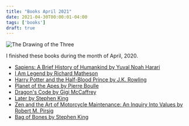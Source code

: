```yaml
---
title: "Books April 2021"
date: 2021-04-30T00:00:01-04:00
tags: ['books']
draft: true
---
```


<img src="https://i.gr-assets.com/images/S/compressed.photo.goodreads.com/books/1370918050l/5094.jpg" alt="The Drawing of the Three">

I finished these books during the month of April, 2020.

* [Sapiens: A Brief History of Humankind by Yuval Noah Harari](https://www.goodreads.com/book/show/23692271-sapiens)
* [I Am Legend by Richard Matheson](https://www.goodreads.com/book/show/40940649-i-am-legend)
* [Harry Potter and the Half-Blood Prince by J.K. Rowling](https://www.goodreads.com/book/show/1.Harry_Potter_and_the_Half_Blood_Prince)
* [Planet of the Apes by Pierre Boulle](https://www.goodreads.com/book/show/414895.Planet_of_the_Apes)
* [Dragon's Code by Gigi McCaffrey](https://www.goodreads.com/book/show/37905889-dragon-s-code)
* [Later by Stephen King](https://www.goodreads.com/book/show/54798175-later)
* [Zen and the Art of Motorcycle Maintenance: An Inquiry Into Values by Robert M. Pirsig](https://www.goodreads.com/book/show/629.Zen_and_the_Art_of_Motorcycle_Maintenance)
* [Bag of Bones by Stephen King](https://www.goodreads.com/book/show/6572589-bag-of-bones)














